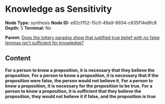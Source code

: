 # Knowledge as Sensitivity

**Node Type:** synthesis
**Node ID:** e92cf152-15c0-49a9-8934-c635f14e8fc8
**Depth:** 5
**Terminal:** No

**Parent:** [Does the lottery paradox show that justified true belief with no false lemmas isn't sufficient for knowledge?](does-the-lottery-paradox-show-that-justified-true-belief-with-no-false-lemmas-isnt-sufficient-for-knowledge-antithesis-4bf83520-df20-40b1-b16b-6a9d9550da99.md)

## Content

**For a person to know a proposition, it is necessary that they believe the proposition**, **For a person to know a proposition, it is necessary that if the proposition were false, the person would not believe it**, **For a person to know a proposition, it is necessary for the proposition to be true**, **For a person to know a proposition, it is sufficient that they believe the proposition, they would not believe it if false, and the proposition is true**
